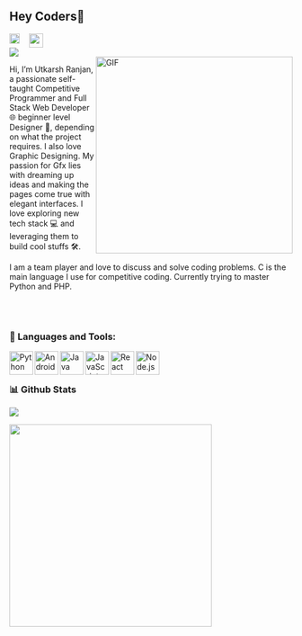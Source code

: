 ## Hey Coders👋
<a href='https://www.linkedin.com/in/utkarsh1101/'><img align='left' alt="linkedin" src="https://raw.githubusercontent.com/rahul-jha98/rahul-jha98/561d474902b59c7429ec22bb73e225696c27b202/assets/linkedin.svg" height='18px'/></a>
<a href="https://www.hackerrank.com/ur5351" imageanchor="1" style="margin-left: 1em; margin-right: 1em;"><img height="25px" src="https://1.bp.blogspot.com/-lspFKSc7Gm0/XtEM5_CA9xI/AAAAAAAAb2s/cdReqJCGiYQuNcWdNmFycrj1LvVqbYVZACPcBGAYYCw/s200/hackerrank.png" width="25px" /></a>
<br>
![](https://visitor-badge.glitch.me/badge?page_id=sayskar500.abhisheknaiidu)
<br />
<img align="right" alt="GIF" src="https://raw.githubusercontent.com/rahul-jha98/rahul-jha98/main/techstack.gif" width="350px"/>

Hi, I’m Utkarsh Ranjan, a passionate self-taught Competitive Programmer and Full Stack Web Developer 🌐  beginner level Designer 🎨, depending on what the project requires. I also love Graphic Designing. My passion for Gfx lies with dreaming up ideas and making the pages come true with elegant interfaces. I love exploring new tech stack 💻 and leveraging them to build cool stuffs 🛠️. 

I am a team player and love to discuss and solve coding problems. C is the main language I use for competitive coding. Currently trying to master Python and PHP.
<br/>
<br/>


<br>

### 🔨 Languages and Tools:
<a href="https://www.python.org" target="_blank"><img align="left" alt="Python" height ="42px" src="https://raw.githubusercontent.com/rahul-jha98/github_readme_icons/main/language_and_tools/square/python/python.svg"></a>
<a href="https://developer.android.com" target="_blank"> <img align="left" alt="Android" height ="42px" src="https://raw.githubusercontent.com/rahul-jha98/github_readme_icons/main/language_and_tools/square/android/android.svg"> </a>
<a href="https://www.java.com" target="_blank"><img align="left" alt="Java" height ="42px" src="https://raw.githubusercontent.com/rahul-jha98/github_readme_icons/main/language_and_tools/square/java/java.svg"></a>
<a href="https://developer.mozilla.org/en-US/docs/Web/JavaScript" target="_blank"> <img align="left" alt="JavaScript" height ="42px"  src="https://raw.githubusercontent.com/rahul-jha98/github_readme_icons/main/language_and_tools/square/javascript/javascript.svg"> </a>
<a href="https://reactjs.org/" target="_blank"> <img align="left" alt="React" height ="42px" src="https://raw.githubusercontent.com/rahul-jha98/github_readme_icons/main/language_and_tools/square/react/react.svg"></a>
<a href="https://nodejs.org" target="_blank"><img align="left" alt="Node.js" height ="42px" src="https://raw.githubusercontent.com/rahul-jha98/github_readme_icons/main/language_and_tools/square/node/node.svg"></a>


<br/><br/>

### 📊 Github Stats
<p align="left"> <img src="https://github-readme-stats.vercel.app/api?username=Utkarsh1101&show_icons=true&theme=radical"/>  


<p align="left"> <img src="https://github-readme-stats.vercel.app/api/top-langs/?username=Utkarsh1101&theme=radical" width="360px"/>

<br>

